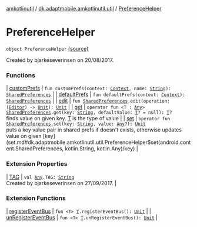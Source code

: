 [amkotlinutil](../../index.md) / [dk.adaptmobile.amkotlinutil.util](../index.md) / [PreferenceHelper](./index.md)

# PreferenceHelper

`object PreferenceHelper` [(source)](https://github.com/adaptmobile-organization/amkotlinutil/tree/master/amkotlinutil/amkotlinutil/src/main/java/dk/adaptmobile/amkotlinutil/util/PreferenceHelper.kt#L12)

Created by bjarkeseverinsen on 20/08/2017.

### Functions

| [customPrefs](custom-prefs.md) | `fun customPrefs(context: `[`Context`](https://developer.android.com/reference/android/content/Context.html)`, name: `[`String`](https://kotlinlang.org/api/latest/jvm/stdlib/kotlin/-string/index.html)`): `[`SharedPreferences`](https://developer.android.com/reference/android/content/SharedPreferences.html) |
| [defaultPrefs](default-prefs.md) | `fun defaultPrefs(context: `[`Context`](https://developer.android.com/reference/android/content/Context.html)`): `[`SharedPreferences`](https://developer.android.com/reference/android/content/SharedPreferences.html) |
| [edit](edit.md) | `fun `[`SharedPreferences`](https://developer.android.com/reference/android/content/SharedPreferences.html)`.edit(operation: (`[`Editor`](https://developer.android.com/reference/android/content/SharedPreferences/Editor.html)`) -> `[`Unit`](https://kotlinlang.org/api/latest/jvm/stdlib/kotlin/-unit/index.html)`): `[`Unit`](https://kotlinlang.org/api/latest/jvm/stdlib/kotlin/-unit/index.html) |
| [get](get.md) | `operator fun <T : `[`Any`](https://kotlinlang.org/api/latest/jvm/stdlib/kotlin/-any/index.html)`> `[`SharedPreferences`](https://developer.android.com/reference/android/content/SharedPreferences.html)`.get(key: `[`String`](https://kotlinlang.org/api/latest/jvm/stdlib/kotlin/-string/index.html)`, defaultValue: `[`T`](get.md#T)`? = null): `[`T`](get.md#T)`?`<br>finds value on given key. [T](get.md#T) is the type of value |
| [set](set.md) | `operator fun `[`SharedPreferences`](https://developer.android.com/reference/android/content/SharedPreferences.html)`.set(key: `[`String`](https://kotlinlang.org/api/latest/jvm/stdlib/kotlin/-string/index.html)`, value: `[`Any`](https://kotlinlang.org/api/latest/jvm/stdlib/kotlin/-any/index.html)`?): `[`Unit`](https://kotlinlang.org/api/latest/jvm/stdlib/kotlin/-unit/index.html)<br>puts a key value pair in shared prefs if doesn't exists, otherwise updates value on given [key](set.md#dk.adaptmobile.amkotlinutil.util.PreferenceHelper$set(android.content.SharedPreferences, kotlin.String, kotlin.Any)/key) |

### Extension Properties

| [TAG](../../dk.adaptmobile.amkotlinutil.extensions/kotlin.-any/-t-a-g.md) | `val `[`Any`](https://kotlinlang.org/api/latest/jvm/stdlib/kotlin/-any/index.html)`.TAG: `[`String`](https://kotlinlang.org/api/latest/jvm/stdlib/kotlin/-string/index.html)<br>Created by bjarkeseverinsen on 27/09/2017. |

### Extension Functions

| [registerEventBus](../../dk.adaptmobile.amkotlinutil.extensions/register-event-bus.md) | `fun <T> `[`T`](../../dk.adaptmobile.amkotlinutil.extensions/register-event-bus.md#T)`.registerEventBus(): `[`Unit`](https://kotlinlang.org/api/latest/jvm/stdlib/kotlin/-unit/index.html) |
| [unRegisterEventBus](../../dk.adaptmobile.amkotlinutil.extensions/un-register-event-bus.md) | `fun <T> `[`T`](../../dk.adaptmobile.amkotlinutil.extensions/un-register-event-bus.md#T)`.unRegisterEventBus(): `[`Unit`](https://kotlinlang.org/api/latest/jvm/stdlib/kotlin/-unit/index.html) |


